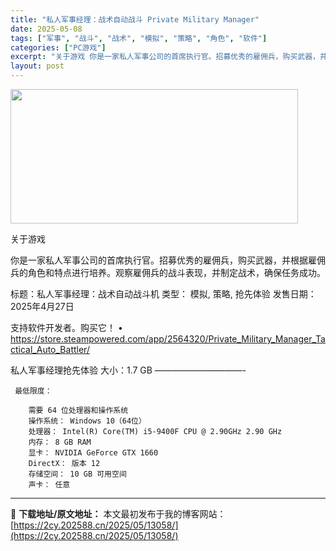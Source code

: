 ```yaml
---
title: "私人军事经理：战术自动战斗 Private Military Manager"
date: 2025-05-08
tags: ["军事", "战斗", "战术", "模拟", "策略", "角色", "软件"]
categories: ["PC游戏"]
excerpt: "关于游戏 你是一家私人军事公司的首席执行官。招募优秀的雇佣兵，购买武器，并根据雇佣兵的角色和特点进行培养。观察雇佣兵的战斗表现，并制定战术，确保任务成功。 标题：私人军事经理：战术自动战斗机 类型： 模拟, 策略, 抢先体验 发售日期：2025年4月27日 支持软件开发者。购买它！ • https:&hellip;"
layout: post
---
```


<img src="https://2cy.202588.cn/wp-content/uploads/2025/05/2025050803444935.webp" alt="" width="460" height="215" class="aligncenter size-full wp-image-13040" />

关于游戏

你是一家私人军事公司的首席执行官。招募优秀的雇佣兵，购买武器，并根据雇佣兵的角色和特点进行培养。观察雇佣兵的战斗表现，并制定战术，确保任务成功。

标题：私人军事经理：战术自动战斗机
类型： 模拟, 策略, 抢先体验
发售日期：2025年4月27日

支持软件开发者。购买它！
• https://store.steampowered.com/app/2564320/Private_Military_Manager_Tactical_Auto_Battler/

私人军事经理抢先体验
大小：1.7 GB
——————————- 

     最低限度：

        需要 64 位处理器和操作系统
        操作系统： Windows 10（64位）
        处理器： Intel(R) Core(TM) i5-9400F CPU @ 2.90GHz 2.90 GHz
        内存： 8 GB RAM
        显卡： NVIDIA GeForce GTX 1660
        DirectX： 版本 12
        存储空间： 10 GB 可用空间
        声卡： 任意


---
📖 **下载地址/原文地址：** 本文最初发布于我的博客网站：[https://2cy.202588.cn/2025/05/13058/](https://2cy.202588.cn/2025/05/13058/)
